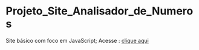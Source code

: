 # Projeto_Site_Analisador_de_Numeros
 Site básico com foco em JavaScript;
 Acesse : [clique aqui](https://cezar-deev.github.io/Portifolio/)
